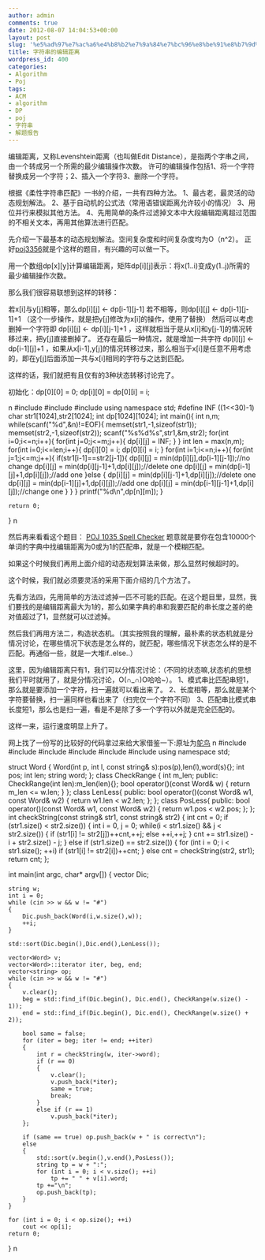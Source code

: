 ```yaml
---
author: admin
comments: true
date: 2012-08-07 14:04:53+00:00
layout: post
slug: '%e5%ad%97%e7%ac%a6%e4%b8%b2%e7%9a%84%e7%bc%96%e8%be%91%e8%b7%9d%e7%a6%bb'
title: 字符串的编辑距离
wordpress_id: 400
categories:
- Algorithm
- Poj
tags:
- ACM
- algorithm
- DP
- poj
- 字符串
- 解题报告
---
```


编辑距离，又称Levenshtein距离（也叫做Edit Distance），是指两个字串之间，由一个转成另一个所需的最少编辑操作次数。
许可的编辑操作包括1、将一个字符替换成另一个字符；2、插入一个字符3、删除一个字符。

根据《柔性字符串匹配》一书的介绍，一共有四种方法。
1、最古老，最灵活的动态规划解法。
2、基于自动机的公式法（常用语错误距离允许较小的情况）
3、用位并行来模拟其他方法。
4、先用简单的条件过滤掉文本中大段编辑距离超过范围的不相关文本，再用其他算法进行匹配。

先介绍一下最基本的动态规划解法。空间复杂度和时间复杂度均为O（n^2）。
正好[poj3356](http://poj.org/problem?id=3356)就是个这样的题目，有兴趣的可以做一下。

用一个数组dp[x][y]计算编辑距离，矩阵dp[i][j]表示：将x(1..i)变成y(1..j)所需的最少编辑操作次数。

那么我们很容易联想到这样的转移：

若x[i]与y[j]相等，那么dp[i][j] <- dp[i-1][j-1]
若不相等，则dp[i][j] <- dp[i-1][j-1]+1 （这个一步操作，就是把y[j]修改为x[i]的操作，使用了替换）
然后可以考虑删掉一个字符即 dp[i][j] <- dp[i][j-1]+1 ，这样就相当于是从x[i]和y[j-1]的情况转移过来，把y[j]直接删掉了。
还存在最后一种情况，就是增加一共字符 dp[i][j] <- dp[i-1][j]+1 ，如果从x[i-1],y[j]的情况转移过来，那么相当于x[i]是任意不用考虑的，即在y[j]后面添加一共与x[i]相同的字符与之达到匹配。

这样的话，我们就把有且仅有的3种状态转移讨论完了。

初始化：dp[0][0] = 0; dp[i][0] = dp[0][i] = i;

n
#include<iostream>
#include<cstring>
#include<cstdio>
using namespace std;
#define INF ((1<<30)-1)
char str1[1024],str2[1024];
int dp[1024][1024];
int main(){
	int n,m;
	while(scanf("%d",&n)!=EOF){
		memset(str1,-1,sizeof(str1));
		memset(str2,-1,sizeof(str2));
		scanf("%s%d%s",str1,&m,str2);
		for(int i=0;i<=n;i++){
			for(int j=0;j<=m;j++){
				dp[i][j] = INF;
			}
		}
		int len = max(n,m);
		for(int i=0;i<=len;i++){
			dp[i][0] = i;
			dp[0][i] = i;
		}
		for(int i=1;i<=n;i++){
			for(int j=1;j<=m;j++){
				if(str1[i-1]==str2[j-1]){
					dp[i][j] = min(dp[i][j],dp[i-1][j-1]);//no change
					dp[i][j] = min(dp[i][j-1]+1,dp[i][j]);//delete one
					dp[i][j] = min(dp[i-1][j]+1,dp[i][j]);//add one
				}else {
					dp[i][j] = min(dp[i][j-1]+1,dp[i][j]);//delete one
					dp[i][j] = min(dp[i-1][j]+1,dp[i][j]);//add one
					dp[i][j] = min(dp[i-1][j-1]+1,dp[i][j]);//change one
				}
			}
		}
		printf("%d\n",dp[n][m]);
	}

	return 0;
}
n


然后再来看看这个题目： [POJ 1035 Spell Checker](http://poj.org/problem?id=1035)
题意就是要你在包含10000个单词的字典中找编辑距离为0或为1的匹配串，就是一个模糊匹配。

如果这个时候我们再用上面介绍的动态规划算法来做，那么显然时候超时的。

这个时候，我们就必须要灵活的采用下面介绍的几个方法了。

先看方法四，先用简单的方法过滤掉一匹不可能的匹配。在这个题目里，显然，我们要找的是编辑距离最大为1的，那么如果字典的串和我要匹配的串长度之差的绝对值超过了1，显然就可以过滤掉。

然后我们再用方法二，构造状态机。（其实按照我的理解，最朴素的状态机就是分情况讨论，在哪些情况下状态是怎么样的，就匹配，哪些情况下状态怎么样的是不匹配。再通俗一些，就是一大堆if..else..）

这里，因为编辑距离只有1，我们可以分情况讨论：（不同的状态嘛,状态机的思想我们平时就用了，就是分情况讨论，O(∩_∩)O哈哈~）。
1、模式串比匹配串短1，那么就是要添加一个字符，扫一遍就可以看出来了。
2、长度相等，那么就是某个字符要替换，扫一遍同样也看出来了（扫完仅一个字符不同）
3、匹配串比模式串长度短1，那么也是扫一遍，看是不是除了多一个字符以外就是完全匹配的。

这样一来，运行速度明显上升了。

网上找了一份写的比较好的代码拿过来给大家借鉴一下:原址为[鸵鸟](http://www.cnblogs.com/asuran/archive/2009/10/01/1577199.html)
n
#include <iostream>
#include <string>
#include <vector>
#include <algorithm>
#include <utility>
#include <functional>
using namespace std;

struct Word
{
    Word(int p, int l, const string& s):pos(p),len(l),word(s){};
    int pos;
    int len;
    string word;
};
class CheckRange
{
    int m_len;
public:
    CheckRange(int len):m_len(len){};
    bool operator()(const Word& w)
    {
        return m_len <= w.len;
    }
};
class LenLess{
public:
    bool operator()(const Word& w1, const Word& w2)
    {
        return w1.len < w2.len;
    };
};
class PosLess{
public:
    bool operator()(const Word& w1, const Word& w2)
    {
        return w1.pos < w2.pos;
    };
};
int checkString(const string& str1, const string& str2)
{
    int cnt = 0;
    if (str1.size() < str2.size())
    {
        int i = 0, j = 0;
        while(i < str1.size() && j < str2.size())
        {
            if (str1[i] != str2[j])++cnt,++j;
            else ++i,++j;
        }
        cnt += str1.size() - i + str2.size() - j;
    }
    else if (str1.size() == str2.size())
    {
        for (int i = 0; i < str1.size(); ++i)
            if (str1[i] != str2[i])++cnt;
    }
    else 
        cnt = checkString(str2, str1);
    return cnt;
};

int main(int argc, char* argv[])
{
    vector<Word> Dic;

    string w;
    int i = 0;
    while (cin >> w && w != "#")
    {
        Dic.push_back(Word(i,w.size(),w));
        ++i;
    }
    
    std::sort(Dic.begin(),Dic.end(),LenLess());

    vector<Word> v;
    vector<Word>::iterator iter, beg, end;
    vector<string> op;
    while (cin >> w && w != "#")
    {
        v.clear();
        beg = std::find_if(Dic.begin(), Dic.end(), CheckRange(w.size() - 1));
        end = std::find_if(Dic.begin(), Dic.end(), CheckRange(w.size() + 2));

        bool same = false;
        for (iter = beg; iter != end; ++iter)
        {
            int r = checkString(w, iter->word);
            if (r == 0)
            {
                v.clear();
                v.push_back(*iter);
                same = true;
                break;
            }
            else if (r == 1)
                v.push_back(*iter);
        };

        if (same == true) op.push_back(w + " is correct\n");
        else
        {
            std::sort(v.begin(),v.end(),PosLess());
            string tp = w + ":";
            for (int i = 0; i < v.size(); ++i)
                tp += " " + v[i].word;
            tp +="\n";
            op.push_back(tp);
        }
    }
    
    for (int i = 0; i < op.size(); ++i)
        cout << op[i];
    return 0;
}
n
